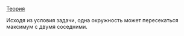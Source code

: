 [Теория](</geometry/Сircles intersection/>)

Исходя из условия задачи, одна окружность может пересекаться максимум с двумя соседними.
